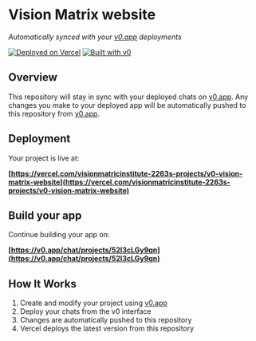 # Vision Matrix website

*Automatically synced with your [v0.app](https://v0.app) deployments*

[![Deployed on Vercel](https://img.shields.io/badge/Deployed%20on-Vercel-black?style=for-the-badge&logo=vercel)](https://vercel.com/visionmatricinstitute-2263s-projects/v0-vision-matrix-website)
[![Built with v0](https://img.shields.io/badge/Built%20with-v0.app-black?style=for-the-badge)](https://v0.app/chat/projects/52I3cLGy9qn)

## Overview

This repository will stay in sync with your deployed chats on [v0.app](https://v0.app).
Any changes you make to your deployed app will be automatically pushed to this repository from [v0.app](https://v0.app).

## Deployment

Your project is live at:

**[https://vercel.com/visionmatricinstitute-2263s-projects/v0-vision-matrix-website](https://vercel.com/visionmatricinstitute-2263s-projects/v0-vision-matrix-website)**

## Build your app

Continue building your app on:

**[https://v0.app/chat/projects/52I3cLGy9qn](https://v0.app/chat/projects/52I3cLGy9qn)**

## How It Works

1. Create and modify your project using [v0.app](https://v0.app)
2. Deploy your chats from the v0 interface
3. Changes are automatically pushed to this repository
4. Vercel deploys the latest version from this repository
